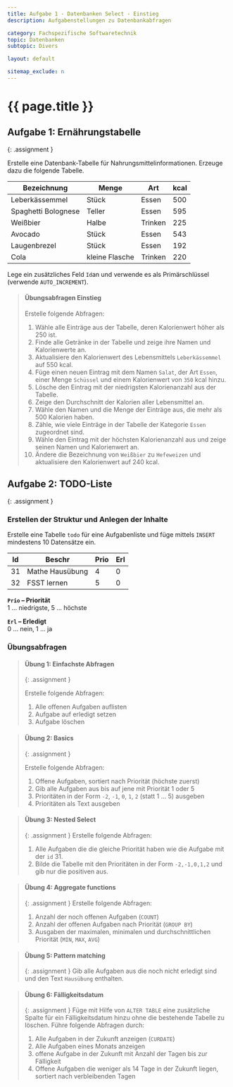 ```yaml
---
title: Aufgabe 1 - Datenbanken Select - Einstieg
description: Aufgabenstellungen zu Datenbankabfragen

category: Fachspezifische Softwaretechnik
topic: Datenbanken
subtopic: Divers

layout: default

sitemap_exclude: n
---
```


# {{ page.title }} 


## Aufgabe 1: Ernährungstabelle
{: .assignment }

Erstelle eine Datenbank-Tabelle für Nahrungsmittelinformationen. Erzeuge dazu die folgende Tabelle.

| Bezeichnung | Menge | Art | kcal |
|---|---|---|---|
|Leberkässemmel| Stück |Essen |500|
|Spaghetti Bolognese |Teller| Essen| 595|
|Weißbier |Halbe |Trinken |225|
|Avocado |Stück| Essen| 543|
|Laugenbrezel |Stück |Essen |192|
|Cola |kleine Flasche| Trinken |220|

Lege ein zusätzliches Feld `Id`an und verwende es als Primärschlüssel (verwende `AUTO_INCREMENT`).

> #### Übungsabfragen Einstieg
> Erstelle folgende Abfragen:
> 
> 1. Wähle alle Einträge aus der Tabelle, deren Kalorienwert höher als 250 ist.
> 2. Finde alle Getränke in der Tabelle und zeige ihre Namen und Kalorienwerte an.
> 3. Aktualisiere den Kalorienwert des Lebensmittels `Leberkässemmel` auf 550 kcal.
> 4. Füge einen neuen Eintrag mit dem Namen `Salat`, der Art `Essen`, einer Menge `Schüssel` und einem Kalorienwert von `350` kcal hinzu.
> 5. Lösche den Eintrag mit der niedrigsten Kalorienanzahl aus der Tabelle.
> 6. Zeige den Durchschnitt der Kalorien aller Lebensmittel an.
> 7. Wähle den Namen und die Menge der Einträge aus, die mehr als 500 Kalorien haben.
> 8. Zähle, wie viele Einträge in der Tabelle der Kategorie `Essen` zugeordnet sind.
> 9. Wähle den Eintrag mit der höchsten Kalorienanzahl aus und zeige seinen Namen und Kalorienwert an.
> 10. Ändere die Bezeichnung von `Weißbier` zu `Hefeweizen` und aktualisiere den Kalorienwert auf 240 kcal.


## Aufgabe 2: TODO-Liste
{: .assignment }

### Erstellen der Struktur und Anlegen der Inhalte

Erstelle eine Tabelle `todo` für eine Aufgabenliste und füge mittels `INSERT` mindestens 10 Datensätze ein.

| Id | Beschr           | Prio | Erl |
|----|------------------|----|----|
| 31 | Mathe  Hausübung | 4 | 0 |
| 32 | FSST  lernen     | 5 | 0 |

**`Prio` – Priorität**<br>
1 ... niedrigste, 5 ... höchste

**`Erl` – Erledigt**<br>
0 ... nein, 1 ... ja

### Übungsabfragen

> #### Übung 1: Einfachste Abfragen
> {: .assignment }
> 
> Erstelle folgende Abfragen:
> 
> 1. Alle offenen Aufgaben auflisten
> 2. Aufgabe auf erledigt setzen
> 3. Aufgabe löschen

> #### Übung 2: Basics
> {: .assignment }
> 
> Erstelle folgende Abfragen:
> 1. Offene Aufgaben, sortiert nach Priorität (höchste zuerst)
> 2. Gib alle Aufgaben aus bis auf jene mit Priorität 1 oder 5
> 3. Prioritäten in der Form `-2`, `-1`, `0`, `1`, `2` (statt 1 ... 5) ausgeben
> 4. Prioritäten als Text ausgeben


> #### Übung 3: Nested Select
> {: .assignment }
> Erstelle folgende Abfragen:
> 1. Alle Aufgaben die die gleiche Priorität haben wie die Aufgabe mit der `id` 31.
> 2. Bilde die Tabelle mit den Prioritäten in der Form `-2,-1,0,1,2` und gib nur die positiven aus.

> #### Übung 4: Aggregate functions
> {: .assignment }
> Erstelle folgende Abfragen:
> 1. Anzahl der noch offenen Aufgaben (`COUNT`)
> 2. Anzahl der offenen Aufgaben nach Priorität (`GROUP BY`)
> 3. Ausgaben der maximalen, minimalen und durchschnittlichen Priorität (`MIN`, `MAX`, `AVG`)

> #### Übung 5: Pattern matching
> {: .assignment }
> Gib alle Aufgaben aus die noch nicht erledigt sind und den Text `Hausübung` enthalten.

> #### Übung 6: Fälligkeitsdatum
> {: .assignment }
>Füge mit Hilfe von `ALTER TABLE` eine zusätzliche Spalte für ein Fälligkeitsdatum hinzu ohne die bestehende Tabelle zu löschen. Führe folgende Abfragen durch:
> 
> 1. Alle Aufgaben in der Zukunft anzeigen (`CURDATE`)
> 2. Alle Aufgaben eines Monats anzeigen
> 3. offene Aufgabe in der Zukunft mit Anzahl der Tagen bis zur Fälligkeit
> 4. Offene Aufgaben die weniger als 14 Tage in der Zukunft liegen, sortiert nach verbleibenden Tagen
